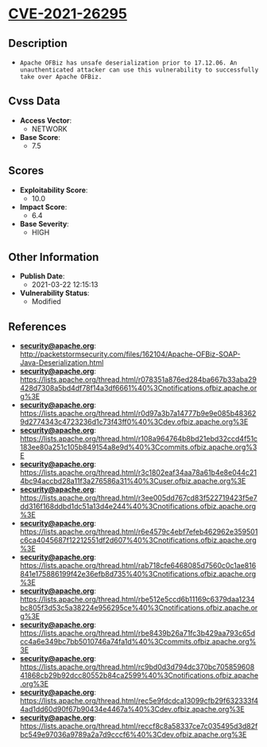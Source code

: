 
# [CVE-2021-26295](https://cve.mitre.org/cgi-bin/cvename.cgi?name=CVE-2021-26295)

## Description

- `Apache OFBiz has unsafe deserialization prior to 17.12.06. An unauthenticated attacker can use this vulnerability to successfully take over Apache OFBiz.`

## Cvss Data

- **Access Vector**:
  - NETWORK
- **Base Score**:
  - 7.5

## Scores

- **Exploitability Score**:
  - 10.0
- **Impact Score**:
  - 6.4
- **Base Severity**:
  - HIGH

## Other Information

- **Publish Date**:
  - 2021-03-22 12:15:13
- **Vulnerability Status**:
  - Modified

## References

- **security@apache.org**: http://packetstormsecurity.com/files/162104/Apache-OFBiz-SOAP-Java-Deserialization.html
- **security@apache.org**: https://lists.apache.org/thread.html/r078351a876ed284ba667b33aba29428d7308a5bd4df78f14a3df6661%40%3Cnotifications.ofbiz.apache.org%3E
- **security@apache.org**: https://lists.apache.org/thread.html/r0d97a3b7a14777b9e9e085b483629d2774343c4723236d1c73f43ff0%40%3Cdev.ofbiz.apache.org%3E
- **security@apache.org**: https://lists.apache.org/thread.html/r108a964764b8bd21ebd32ccd4f51c183ee80a251c105b849154a8e9d%40%3Ccommits.ofbiz.apache.org%3E
- **security@apache.org**: https://lists.apache.org/thread.html/r3c1802eaf34aa78a61b4e8e044c214bc94accbd28a11f3a276586a31%40%3Cuser.ofbiz.apache.org%3E
- **security@apache.org**: https://lists.apache.org/thread.html/r3ee005dd767cd83f522719423f5e7dd316f168ddbd1dc51a13d4e244%40%3Cnotifications.ofbiz.apache.org%3E
- **security@apache.org**: https://lists.apache.org/thread.html/r6e4579c4ebf7efeb462962e359501c6ca4045687f12212551df2d607%40%3Cnotifications.ofbiz.apache.org%3E
- **security@apache.org**: https://lists.apache.org/thread.html/rab718cfe6468085d7560c0c1ae816841e175886199f42e36efb8d735%40%3Cnotifications.ofbiz.apache.org%3E
- **security@apache.org**: https://lists.apache.org/thread.html/rbe512e5ccd6b11169c6379daa1234bc805f3d53c5a38224e956295ce%40%3Cnotifications.ofbiz.apache.org%3E
- **security@apache.org**: https://lists.apache.org/thread.html/rbe8439b26a71fc3b429aa793c65dcc4a6e349bc7bb5010746a74fa1d%40%3Ccommits.ofbiz.apache.org%3E
- **security@apache.org**: https://lists.apache.org/thread.html/rc9bd0d3d794dc370bc70585960841868cb29b92dcc80552b84ca2599%40%3Cnotifications.ofbiz.apache.org%3E
- **security@apache.org**: https://lists.apache.org/thread.html/rec5e9fdcdca13099cfb29f632333f44ad1dd60d90f67b90434e4467a%40%3Cdev.ofbiz.apache.org%3E
- **security@apache.org**: https://lists.apache.org/thread.html/reccf8c8a58337ce7c035495d3d82fbc549e97036a9789a2a7d9cccf6%40%3Cdev.ofbiz.apache.org%3E
